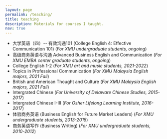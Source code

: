 ```yaml
---
layout: page
permalink: /teaching/
title: teaching
description: Materials for courses I taught. 
nav: true
---
```


- 大学英语（四）-- 有效沟通101 (College English 4: Effective Communication 101) (*For XMU undergraduate students, ongoing*)
- 高级商务英语与沟通 Advanced Business English and Communication (*For XMU EMBA center graduate students, ongoing*)
- College English 1-2 (*For XMU art and music students, 2021-2022*)
- Topics in Professional Communication (*For XMU Malaysia English majors, 2021 Fall*)
- British and American Thought and Culture (*For XMU Malaysia English majors, 2021 Fall*)
- Intergrated Chinese (*For University of Delaware Chinese Studies, 2015-2017*)
- Intergrated Chinese I-III (*For Osher Lifelong Learning Institute, 2016-2017*)
- 体验商务英语 (Business English for Future Market Leaders) (*For XMU undergraduate students, 2013-2015*)
- 商务英语写作 (Business Writing) (*For XMU undergraduate students, 2010-2012*)
